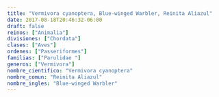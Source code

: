 ```yaml
---
title: "Vermivora cyanoptera, Blue-winged Warbler, Reinita Aliazul"
date: 2017-08-18T20:46:32-06:00
draft: false
reinos: ["Animalia"]
divisiones: ["Chordata"]
clases: ["Aves"]
ordenes: ["Passeriformes"]
familias: ["Parulidae "]
generos: ["Vermivora"]
nombre_cientifico: "Vermivora cyanoptera"
nombre_comun: "Reinita Aliazul"
nombre_ingles: "Blue-winged Warbler"
---
```

